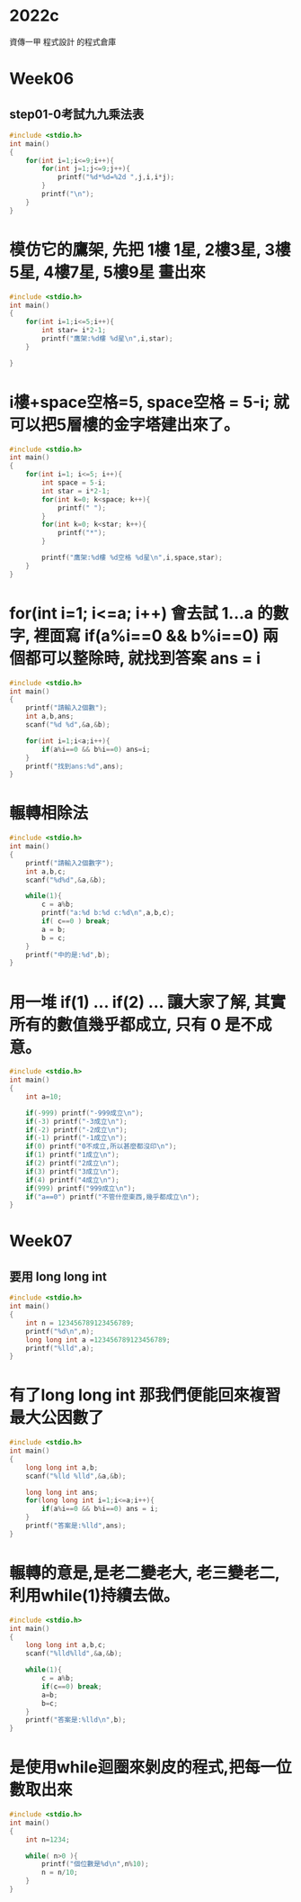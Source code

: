 # 2022c
資傳一甲 程式設計 的程式倉庫

# Week06
## step01-0考試九九乘法表
```cpp
#include <stdio.h>
int main()
{
	for(int i=1;i<=9;i++){
		for(int j=1;j<=9;j++){
			printf("%d*%d=%2d ",j,i,i*j);
		}
		printf("\n");
	}
}
```

# 模仿它的鷹架, 先把 1樓 1星, 2樓3星, 3樓5星, 4樓7星, 5樓9星 畫出來
```cpp
#include <stdio.h>
int main()
{
    for(int i=1;i<=5;i++){
        int star= i*2-1;
        printf("鷹架:%d樓 %d星\n",i,star);
    }

}
```
#  i樓+space空格=5, space空格 = 5-i; 就可以把5層樓的金字塔建出來了。
```cpp
#include <stdio.h>
int main()
{
    for(int i=1; i<=5; i++){
        int space = 5-i;
        int star = i*2-1;
        for(int k=0; k<space; k++){
            printf(" ");
        }
        for(int k=0; k<star; k++){
            printf("*");
        }

        printf("鷹架:%d樓 %d空格 %d星\n",i,space,star);
    }
}
```
#  for(int i=1; i<=a; i++) 會去試 1...a 的數字, 裡面寫 if(a%i==0 && b%i==0) 兩個都可以整除時, 就找到答案 ans = i
```cpp
#include <stdio.h>
int main()
{
    printf("請輸入2個數");
    int a,b,ans;
    scanf("%d %d",&a,&b);

    for(int i=1;i<a;i++){
        if(a%i==0 && b%i==0) ans=i;
    }
    printf("找到ans:%d",ans);
}
```
# 輾轉相除法
```cpp
#include <stdio.h>
int main()
{
    printf("請輸入2個數字");
    int a,b,c;
    scanf("%d%d",&a,&b);

    while(1){
        c = a%b;
        printf("a:%d b:%d c:%d\n",a,b,c);
        if( c==0 ) break;
        a = b;
        b = c;
    }
    printf("中的是:%d",b);
}
```
# 用一堆 if(1) ... if(2) ... 讓大家了解, 其實所有的數值幾乎都成立, 只有 0 是不成意。
```cpp
#include <stdio.h>
int main()
{
    int a=10;

    if(-999) printf("-999成立\n");
    if(-3) printf("-3成立\n");
    if(-2) printf("-2成立\n");
    if(-1) printf("-1成立\n");
    if(0) printf("0不成立,所以甚麼都沒印\n");
    if(1) printf("1成立\n");
    if(2) printf("2成立\n");
    if(3) printf("3成立\n");
    if(4) printf("4成立\n");
    if(999) printf("999成立\n");
    if("a==0") printf("不管什麼東西,幾乎都成立\n");
}
```
# Week07
## 要用 long long int
```cpp
#include <stdio.h>
int main()
{
    int n = 123456789123456789;
    printf("%d\n",n);
    long long int a =123456789123456789;
    printf("%lld",a);
}
```
# 有了long long int 那我們便能回來複習最大公因數了
```cpp
#include <stdio.h>
int main()
{
    long long int a,b;
    scanf("%lld %lld",&a,&b);

    long long int ans;
    for(long long int i=1;i<=a;i++){
        if(a%i==0 && b%i==0) ans = i;
    }
    printf("答案是:%lld",ans);
}
```
# 輾轉的意是,是老二變老大, 老三變老二, 利用while(1)持續去做。
```cpp
#include <stdio.h>
int main()
{
    long long int a,b,c;
    scanf("%lld%lld",&a,&b);

    while(1){
        c = a%b;
        if(c==0) break;
        a=b;
        b=c;
    }
    printf("答案是:%lld\n",b);
}
```
# 是使用while迴圈來剝皮的程式,把每一位數取出來
```cpp
#include <stdio.h>
int main()
{
    int n=1234;

    while( n>0 ){
        printf("個位數是%d\n",n%10);
        n = n/10;
    }
}
```
